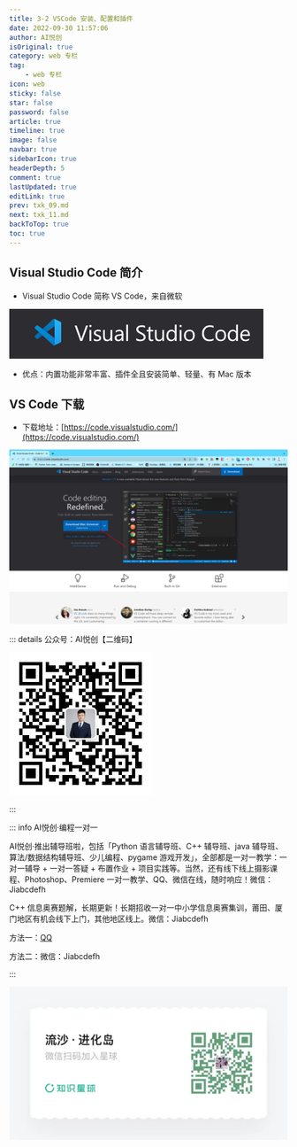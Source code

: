 ```yaml
---
title: 3-2 VSCode 安装、配置和插件
date: 2022-09-30 11:57:06
author: AI悦创
isOriginal: true
category: web 专栏
tag:
    - web 专栏
icon: web
sticky: false
star: false
password: false
article: true
timeline: true
image: false
navbar: true
sidebarIcon: true
headerDepth: 5
comment: true
lastUpdated: true
editLink: true
prev: txk_09.md
next: txk_11.md
backToTop: true
toc: true
---
```


## Visual Studio Code 简介

- Visual Studio Code 简称 VS Code，来自微软

![image-20220930120153347](./txk_10.assets/image-20220930120153347.png)

- 优点：内置功能非常丰富、插件全且安装简单、轻量、有 Mac 版本



## VS Code 下载

- 下载地址：[https://code.visualstudio.com/](https://code.visualstudio.com/)

![image-20221006113643129](./txk_10.assets/image-20221006113643129.png)



::: details 公众号：AI悦创【二维码】

![](/gzh.jpg)

:::

::: info AI悦创·编程一对一

AI悦创·推出辅导班啦，包括「Python 语言辅导班、C++ 辅导班、java 辅导班、算法/数据结构辅导班、少儿编程、pygame 游戏开发」，全部都是一对一教学：一对一辅导 + 一对一答疑 + 布置作业 + 项目实践等。当然，还有线下线上摄影课程、Photoshop、Premiere 一对一教学、QQ、微信在线，随时响应！微信：Jiabcdefh

C++ 信息奥赛题解，长期更新！长期招收一对一中小学信息奥赛集训，莆田、厦门地区有机会线下上门，其他地区线上。微信：Jiabcdefh

方法一：[QQ](http://wpa.qq.com/msgrd?v=3&uin=1432803776&site=qq&menu=yes)

方法二：微信：Jiabcdefh

:::

![](/zsxq.jpg)









